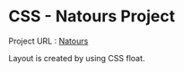# CSS - Natours Project

Project URL : [Natours](https://prabeensoreng.github.io/Natours-Project/index.html)

Layout is created by using CSS float.
